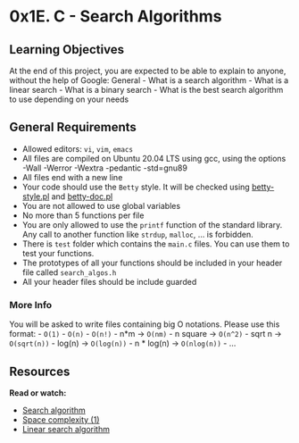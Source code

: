 # 0x1E. C - Search Algorithms

## Learning Objectives
At the end of this project, you are expected to be able to explain to anyone, without the help of Google:
General
	- What is a search algorithm
	- What is a linear search
	- What is a binary search
	- What is the best search algorithm to use depending on your needs

## General Requirements
- Allowed editors: ``vi``, ``vim``, ``emacs``
- All files are compiled on Ubuntu 20.04 LTS using gcc, using the options -Wall -Werror -Wextra -pedantic -std=gnu89
- All files end with a new line
- Your code should use the ``Betty`` style. It will be checked using [betty-style.pl](https://github.com/holbertonschool/Betty/blob/master/betty-style.pl) and [betty-doc.pl](https://github.com/holbertonschool/Betty/blob/master/betty-doc.pl)
- You are not allowed to use global variables
- No more than 5 functions per file
- You are only allowed to use the ``printf`` function of the standard library. Any call to another function like ``strdup``, ``malloc``, … is forbidden.
- There is ``test`` folder which contains the ``main.c`` files. You can use them to test your functions.
- The prototypes of all your functions should be included in your header file called ``search_algos.h``
- All your header files should be include guarded

### More Info
You will be asked to write files containing big O notations. Please use this format:
	- ``O(1)``
	- ``O(n)``
	- ``O(n!)``
	- n*m -> ``O(nm)``
	- n square -> ``O(n^2)``
	- sqrt n -> ``O(sqrt(n))``
	- log(n) -> ``O(log(n))``
	- n * log(n) -> ``O(nlog(n))``
	- …

## Resources
**Read or watch:**
- [Search algorithm](https://en.wikipedia.org/wiki/Search_algorithm)
- [Space complexity (1)](https://www.geeksforgeeks.org/g-fact-86/)
- [Linear search algorithm](https://en.wikipedia.org/wiki/Linear_search)
